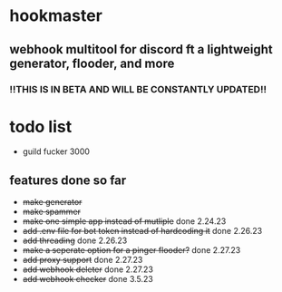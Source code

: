 # hookmaster
## webhook multitool for discord ft a lightweight generator, flooder, and more
### !!THIS IS IN BETA AND WILL BE CONSTANTLY UPDATED!!
# todo list
* guild fucker 3000
## features done so far
* ~~make generator~~  
* ~~make spammer~~
* ~~make one simple app instead of mutliple~~ done 2.24.23  
* ~~add .env file for bot token instead of hardcoding it~~ done 2.26.23  
* ~~add threading~~ done 2.26.23  
* ~~make a seperate option for a pinger flooder?~~ done 2.27.23  
* ~~add proxy support~~ done 2.27.23  
* ~~add webhook deleter~~ done 2.27.23  
* ~~add webhook checker~~ done 3.5.23  
